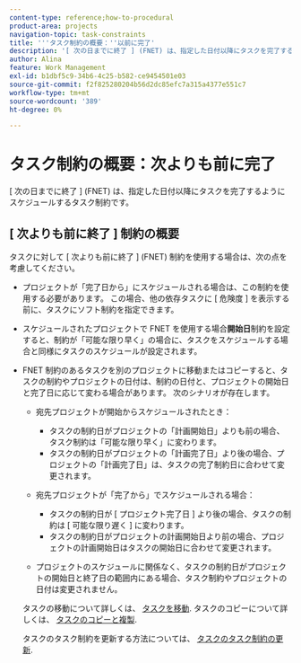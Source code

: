 ```yaml
---
content-type: reference;how-to-procedural
product-area: projects
navigation-topic: task-constraints
title: '''タスク制約の概要：''以前に完了'
description: '[ 次の日までに終了 ] (FNET) は、指定した日付以降にタスクを完了するようにスケジュールするタスク制約です。'
author: Alina
feature: Work Management
exl-id: b1dbf5c9-34b6-4c25-b582-ce9454501e03
source-git-commit: f2f825280204b56d2dc85efc7a315a4377e551c7
workflow-type: tm+mt
source-wordcount: '389'
ht-degree: 0%

---
```


# タスク制約の概要：次よりも前に完了

[ 次の日までに終了 ] (FNET) は、指定した日付以降にタスクを完了するようにスケジュールするタスク制約です。

## [ 次よりも前に終了 ] 制約の概要

タスクに対して [ 次よりも前に終了 ] (FNET) 制約を使用する場合は、次の点を考慮してください。

* プロジェクトが「完了日から」にスケジュールされる場合は、この制約を使用する必要があります。 この場合、他の依存タスクに [ 危険度 ] を表示する前に、タスクにソフト制約を指定できます。
* スケジュールされたプロジェクトで FNET を使用する場合&#x200B;**開始日**&#x200B;制約を設定すると、制約が「可能な限り早く」の場合に、タスクをスケジュールする場合と同様にタスクのスケジュールが設定されます。
* FNET 制約のあるタスクを別のプロジェクトに移動またはコピーすると、タスクの制約やプロジェクトの日付は、制約の日付と、プロジェクトの開始日と完了日に応じて変わる場合があります。 次のシナリオが存在します。

   * 宛先プロジェクトが開始からスケジュールされたとき：

      * タスクの制約日がプロジェクトの「計画開始日」よりも前の場合、タスク制約は「可能な限り早く」に変わります。
      * タスクの制約日がプロジェクトの「計画完了日」より後の場合、プロジェクトの「計画完了日」は、タスクの完了制約日に合わせて変更されます。
   * 宛先プロジェクトが「完了から」でスケジュールされる場合：

      * タスクの制約日が [ プロジェクト完了日 ] より後の場合、タスクの制約は [ 可能な限り遅く ] に変わります。
      * タスクの制約日がプロジェクトの計画開始日より前の場合、プロジェクトの計画開始日はタスクの開始日に合わせて変更されます。
   * プロジェクトのスケジュールに関係なく、タスクの制約日がプロジェクトの開始日と終了日の範囲内にある場合、タスク制約やプロジェクトの日付は変更されません。

   タスクの移動について詳しくは、 [タスクを移動](../../../manage-work/tasks/manage-tasks/move-tasks.md). タスクのコピーについて詳しくは、 [タスクのコピーと複製](../../../manage-work/tasks/manage-tasks/copy-and-duplicate-tasks.md).

   タスクのタスク制約を更新する方法については、 [タスクのタスク制約の更新](../../../manage-work/tasks/task-constraints/update-task-constraint-of-task.md).

<!--
<div data-mc-conditions="QuicksilverOrClassic.Draft mode">
<h2>Use the Finish No Earlier Than constraint</h2>
<p>(NOTE: replaced with new article linked above)&nbsp;</p>
<p>To update the Task Constraint to Finish No Earlier Than:</p>
<ol>
<li value="1">Go to a task whose Task Constraint you want to update.</li>
<li value="2"> <p data-mc-conditions="QuicksilverOrClassic.Quicksilver">Click the <strong>More</strong> icon <img src="assets/qs-more-icon-on-an-object.png"> next to the task name, then click <strong>Edit</strong>.</p> </li>
<li value="3"> <p>In the <strong>Overview</strong> section, expand the <strong>Task Constraint</strong> drop-down menu.</p> </li>
<li value="4"> <p>Select <strong>Finish No Earlier Than</strong>.</p> <p> <img src="assets/fnet-350x267.png" alt="FNET.png" style="width: 350;height: 267;"> </p> </li>
<li value="5"> <p>Specify a <strong>Planned Completion Date</strong>.</p> <p>The task must complete no earlier than this date. </p> </li>
<li value="6">Click <strong>Save Changes.</strong> </li>
</ol>
</div>
-->
